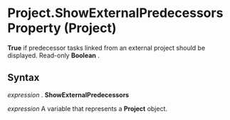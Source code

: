 
# Project.ShowExternalPredecessors Property (Project)

 **True** if predecessor tasks linked from an external project should be displayed. Read-only **Boolean** .


## Syntax

 _expression_ . **ShowExternalPredecessors**

 _expression_ A variable that represents a **Project** object.

